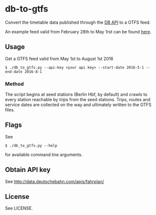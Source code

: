# db-to-gtfs

Convert the timetable data published through the [DB API](http://data.deutschebahn.com/apis/fahrplan/) to a GTFS feed.

An example feed valid from February 28th to May 1rst can be found [here](http://patrickbrosi.de/de/projects/dbgtfs).

## Usage

Get a GTFS feed valid from May 1st to August 1st 2016

    $ ./db_to_gtfs.py --api-key <your api key> --start-date 2016-5-1 --end-date 2016-8-1

### Method

The script begins at seed stations (Berlin Hbf, by default) and crawls to every station reachable by trips from the seed stations. Trips, routes and service dates are collected on the way and ultimately written to the GTFS files.
    
## Flags
See

    $ ./db_to_gtfs.py --help
    
for available command line arguments.

## Obtain API key

See http://data.deutschebahn.com/apis/fahrplan/

## License

See LICENSE.
